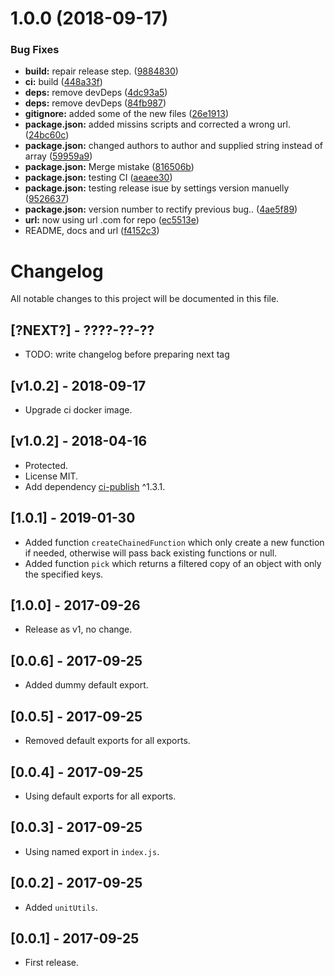 # 1.0.0 (2018-09-17)


### Bug Fixes

* **build:** repair release step. ([9884830](https://module.kopaxgroup.com/bootstrap-styled/utils/commit/9884830))
* **ci:** build ([448a33f](https://module.kopaxgroup.com/bootstrap-styled/utils/commit/448a33f))
* **deps:** remove devDeps ([4dc93a5](https://module.kopaxgroup.com/bootstrap-styled/utils/commit/4dc93a5))
* **deps:** remove devDeps ([84fb987](https://module.kopaxgroup.com/bootstrap-styled/utils/commit/84fb987))
* **gitignore:** added some of the new files ([26e1913](https://module.kopaxgroup.com/bootstrap-styled/utils/commit/26e1913))
* **package.json:** added missins scripts and corrected a wrong url. ([24bc60c](https://module.kopaxgroup.com/bootstrap-styled/utils/commit/24bc60c))
* **package.json:** changed authors to author and supplied string instead of array ([59959a9](https://module.kopaxgroup.com/bootstrap-styled/utils/commit/59959a9))
* **package.json:** Merge mistake ([816506b](https://module.kopaxgroup.com/bootstrap-styled/utils/commit/816506b))
* **package.json:** testing CI ([aeaee30](https://module.kopaxgroup.com/bootstrap-styled/utils/commit/aeaee30))
* **package.json:** testing release isue by settings version manuelly ([9526637](https://module.kopaxgroup.com/bootstrap-styled/utils/commit/9526637))
* **package.json:** version number to rectify previous bug.. ([4ae5f89](https://module.kopaxgroup.com/bootstrap-styled/utils/commit/4ae5f89))
* **url:** now using url .com for repo ([ec5513e](https://module.kopaxgroup.com/bootstrap-styled/utils/commit/ec5513e))
* README, docs and url ([f4152c3](https://module.kopaxgroup.com/bootstrap-styled/utils/commit/f4152c3))

# Changelog

All notable changes to this project will be documented in this file.

## [?NEXT?] - ????-??-??

- TODO: write changelog before preparing next tag

## [v1.0.2] - 2018-09-17

- Upgrade ci docker image.

## [v1.0.2] - 2018-04-16

- Protected.
- License MIT.
- Add dependency [ci-publish](https://www.npmjs.com/package/ci-publish) ^1.3.1.

## [1.0.1] - 2019-01-30

- Added function `createChainedFunction` which only create a new function if needed, otherwise will pass back existing functions or null.
- Added function `pick` which returns a filtered copy of an object with only the specified keys.

## [1.0.0] - 2017-09-26

- Release as v1, no change.

## [0.0.6] - 2017-09-25

- Added dummy default export.

## [0.0.5] - 2017-09-25

- Removed default exports for all exports.

## [0.0.4] - 2017-09-25

- Using default exports for all exports.

## [0.0.3] - 2017-09-25

- Using named export in `index.js`.

## [0.0.2] - 2017-09-25

- Added `unitUtils`.

## [0.0.1] - 2017-09-25

- First release.
